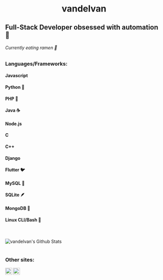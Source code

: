 <h1 align="center"> vandelvan </h1>

## Full-Stack Developer obsessed with automation 🤖
###### Currently eating ramen 🍜

### Languages/Frameworks:

#### Javascript
#### Python 🐍
#### PHP 🐘
#### Java ☕
#### Node.js
#### C
#### C++
#### Django
#### Flutter 🐦
#### MySQL 🐬
#### SQLite 🪶
#### MongoDB 🍃
#### Linux CLI/Bash 🐧

<br />
<br />

<img align="left" alt="vandelvan's Github Stats" src="https://github-readme-stats.vercel.app/api?username=vandelvan&show_icons=true&hide_border=true" />

<br />
<br />

### Other sites:
[<img align="left" alt="vandelvan | LinkedIn" width="22px" src="https://cdn.jsdelivr.net/npm/simple-icons@v3/icons/linkedin.svg" />][linkedin]
[<img align="left" alt="vandelvan | Spotify" width="22px" src="https://image.flaticon.com/icons/png/512/49/49097.png" />][spotify]

<br />


[linkedin]: https://www.linkedin.com/in/jose-ivan-orozco-torrez-899672199/
[spotify]: https://open.spotify.com/artist/1vgJilzDeVio0hWQnGFPXJ
